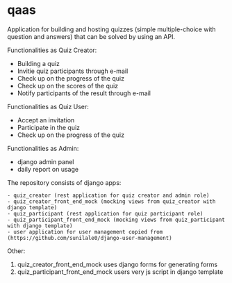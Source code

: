 # qaas

Application for building and hosting quizzes (simple multiple-choice with question and answers) that can be solved by using an API.

Functionalities as Quiz Creator:
- Building a quiz
- Invitie quiz participants through e-mail
- Check up on the progress of the quiz
- Check up on the scores of the quiz
- Notify participants of the result through e-mail

Functionalities as Quiz User:
- Accept an invitation
- Participate in the quiz
- Check up on the progress of the quiz

Functionalities as Admin:
- django admin panel
- daily report on usage


The repository consists of django apps:

    - quiz_creator (rest application for quiz creator and admin role)
    - quiz_creator_front_end_mock (mocking views from quiz_creator with django template)
    - quiz_participant (rest application for quiz participant role)
    - quiz_participant_front_end_mock (mocking views from quiz_participant with django template)
    - user application for user management copied from (https://github.com/sunilale0/django-user-management)

Other:
1. quiz_creator_front_end_mock uses django forms for generating forms
2. quiz_participant_front_end_mock users very js script in django template
